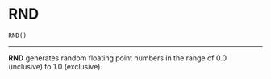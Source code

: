 # RND

```
RND()
```

---

**RND** generates random floating point numbers in the range of 0.0 (inclusive) to 1.0 (exclusive).
